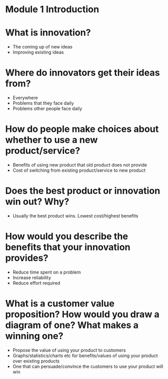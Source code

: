 # Module 1 Introduction

# What is innovation?
- The coming up of new ideas
- Improving existing ideas

# Where do innovators get their ideas from?
- Everywhere
- Problems that they face daily
- Problems other people face daily

# How do people make choices about whether to use a new product/service?
- Benefits of using new product that old product does not provide
- Cost of switching from existing product/service to new product

# Does the best product or innovation win out? Why?
- Usually the best product wins. Lowest cost/highest benefits

# How would you describe the benefits that your innovation provides?
- Reduce time spent on a problem
- Increase reliability
- Reduce effort required

# What is a customer value proposition? How would you draw a diagram of one? What makes a winning one?
- Propose the value of using your product to customers
- Graphs/statistics/charts etc for benefits/values of using your product over existing products
- One that can persuade/convince the customers to use your product will win